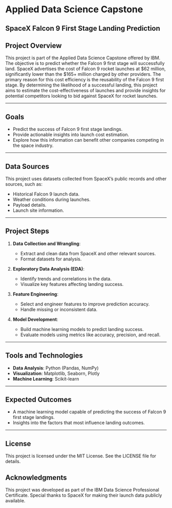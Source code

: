 # **Applied Data Science Capstone**

## SpaceX Falcon 9 First Stage Landing Prediction

## Project Overview
This project is part of the Applied Data Science Capstone offered by IBM. The objective is to predict whether the Falcon 9 first stage will successfully land. SpaceX advertises the cost of Falcon 9 rocket launches at $62 million, significantly lower than the $165+ million charged by other providers. The primary reason for this cost efficiency is the reusability of the Falcon 9 first stage. By determining the likelihood of a successful landing, this project aims to estimate the cost-effectiveness of launches and provide insights for potential competitors looking to bid against SpaceX for rocket launches.

---

## Goals
- Predict the success of Falcon 9 first stage landings.
- Provide actionable insights into launch cost estimation.
- Explore how this information can benefit other companies competing in the space industry.

---

## Data Sources
This project uses datasets collected from SpaceX’s public records and other sources, such as:
- Historical Falcon 9 launch data.
- Weather conditions during launches.
- Payload details.
- Launch site information.

---

## Project Steps
1. **Data Collection and Wrangling**:
   - Extract and clean data from SpaceX and other relevant sources.
   - Format datasets for analysis.

2. **Exploratory Data Analysis (EDA)**:
   - Identify trends and correlations in the data.
   - Visualize key features affecting landing success.

3. **Feature Engineering**:
   - Select and engineer features to improve prediction accuracy.
   - Handle missing or inconsistent data.

4. **Model Development**:
   - Build machine learning models to predict landing success.
   - Evaluate models using metrics like accuracy, precision, and recall.

---

## Tools and Technologies
- **Data Analysis**: Python (Pandas, NumPy)
- **Visualization**: Matplotlib, Seaborn, Plotly
- **Machine Learning**: Scikit-learn

---

## Expected Outcomes
- A machine learning model capable of predicting the success of Falcon 9 first stage landings.
- Insights into the factors that most influence landing outcomes.

---

## License
This project is licensed under the MIT License. See the LICENSE file for details.

## Acknowledgments
This project was developed as part of the IBM Data Science Professional Certificate. Special thanks to SpaceX for making their launch data publicly available.

